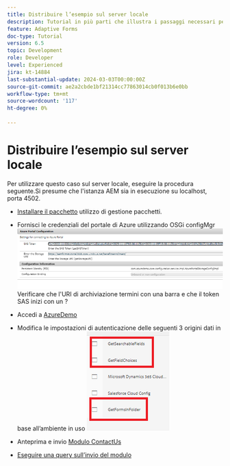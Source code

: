 ```yaml
---
title: Distribuire l’esempio sul server locale
description: Tutorial in più parti che illustra i passaggi necessari per eseguire query sugli invii di moduli memorizzati nel portale di Azure
feature: Adaptive Forms
doc-type: Tutorial
version: 6.5
topic: Development
role: Developer
level: Experienced
jira: kt-14884
last-substantial-update: 2024-03-03T00:00:00Z
source-git-commit: ae2a2cbde1bf21314cc77863014cb0f013b6e0bb
workflow-type: tm+mt
source-wordcount: '117'
ht-degree: 0%

---
```


# Distribuire l’esempio sul server locale

Per utilizzare questo caso sul server locale, eseguire la procedura seguente.Si presume che l&#39;istanza AEM sia in esecuzione su localhost, porta 4502.

* [Installare il pacchetto](assets/azuredemo.all-1.0.0-SNAPSHOT.zip) utilizzo di gestione pacchetti.

* Fornisci le credenziali del portale di Azure utilizzando OSGi configMgr
  ![azure-portal](assets/azure-portal-config.png)
Verificare che l&#39;URI di archiviazione termini con una barra e che il token SAS inizi con un ?
* Accedi a [AzureDemo](http://localhost:4502/libs/fd/fdm/gui/components/admin/fdmcloudservice/fdm.html/conf/azuredemo)

* Modifica le impostazioni di autenticazione delle seguenti 3 origini dati in base all’ambiente in uso
  ![origini dati](assets/fdm-data-sources.png)

* Anteprima e invio [Modulo ContactUs](http://localhost:4502/content/dam/formsanddocuments/azureportal/contactus/jcr:content?wcmmode=disabled)

* [Eseguire una query sull’invio del modulo](http://localhost:4502/content/dam/formsanddocuments/azureportal/queryformsubmissions/jcr:content?wcmmode=disabled)

